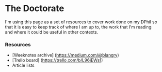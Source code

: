 # The Doctorate
I'm using this page as a set of resources to cover work done on my DPhil so that it is easy to keep track of where I am up to, the work that I'm reading and where it could be useful in other contexts.

### Resources
- [Weeknotes archive] (https://medium.com/@blangry)
- [Trello board] (https://trello.com/b/L96iEWs1)
- Article lists
